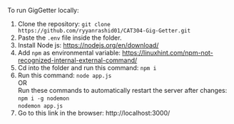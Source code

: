 To run GigGetter locally:

1. Clone the repository:
   `git clone https://github.com/ryyanrashid01/CAT304-Gig-Getter.git`
2. Paste the `.env` file inside the folder.
3. Install Node js: https://nodejs.org/en/download/
4. Add `npm` as environmental variable: https://linuxhint.com/npm-not-recognized-internal-external-command/
5. Cd into the folder and run this command: `npm i`
6. Run this command: `node app.js` <br>
   OR <br>
   Run these commands to automatically restart the server after changes: <br>
   `npm i -g nodemon` <br>
   `nodemon app.js`
7. Go to this link in the browser: http://localhost:3000/
